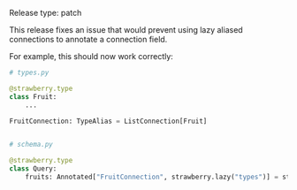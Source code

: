 Release type: patch

This release fixes an issue that would prevent using lazy aliased connections to
annotate a connection field.

For example, this should now work correctly:

```python
# types.py

@strawberry.type
class Fruit:
    ...

FruitConnection: TypeAlias = ListConnection[Fruit]


# schema.py

@strawberry.type
class Query:
    fruits: Annotated["FruitConnection", strawberry.lazy("types")] = strawberry.connection()
```
